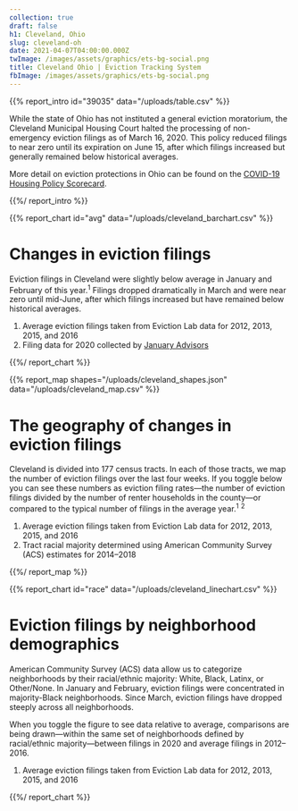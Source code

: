 ```yaml
---
collection: true
draft: false
h1: Cleveland, Ohio
slug: cleveland-oh
date: 2021-04-07T04:00:00.000Z
twImage: /images/assets/graphics/ets-bg-social.png
title: Cleveland Ohio | Eviction Tracking System
fbImage: /images/assets/graphics/ets-bg-social.png
---
```


{{% report_intro id="39035" data="/uploads/table.csv" %}}



While the state of Ohio has not instituted a general eviction moratorium, the Cleveland Municipal Housing Court halted the processing of non-emergency eviction filings as of March 16, 2020. This policy reduced filings to near zero until its expiration on June 15, after which filings increased but generally remained below historical averages.

More detail on eviction protections in Ohio can be found on the [COVID-19 Housing Policy Scorecard](https://evictionlab.org/covid-policy-scorecard/oh/).



{{%/ report_intro %}}



{{% report_chart id="avg" data="/uploads/cleveland_barchart.csv" %}}



# Changes in eviction filings

Eviction filings in Cleveland were slightly below average in January and February of this year.<sup>1</sup> Filings dropped dramatically in March and were near zero until mid-June, after which filings increased but have remained below historical averages.

1. Average eviction filings taken from Eviction Lab data for 2012, 2013, 2015, and 2016
2. Filing data for 2020 collected by [January Advisors](https://www.januaryadvisors.com/)



{{%/ report_chart %}}



{{% report_map shapes="/uploads/cleveland_shapes.json" data="/uploads/cleveland_map.csv" %}}

# The geography of changes in eviction filings

Cleveland is divided into 177 census tracts. In each of those tracts, we map the number of eviction filings over the last four weeks. If you toggle below you can see these numbers as eviction filing rates—the number of eviction filings divided by the number of renter households in the county—or compared to the typical number of filings in the average year.<sup>1</sup> <sup>2</sup>

1. Average eviction filings taken from Eviction Lab data for 2012, 2013, 2015, and 2016
2. Tract racial majority determined using American Community Survey (ACS) estimates for 2014–2018

{{%/ report_map %}}



{{% report_chart id="race" data="/uploads/cleveland_linechart.csv" %}}





# Eviction filings by neighborhood demographics

American Community Survey (ACS) data allow us to categorize neighborhoods by their racial/ethnic majority: White, Black, Latinx, or Other/None. In January and February, eviction filings were concentrated in majority-Black neighborhoods. Since March, eviction filings have dropped steeply across all neighborhoods.

When you toggle the figure to see data relative to average, comparisons are being drawn—within the same set of neighborhoods defined by racial/ethnic majority—between filings in 2020 and average filings in 2012–2016.

1. Average eviction filings taken from Eviction Lab data for 2012, 2013, 2015, and 2016






{{%/ report_chart %}}